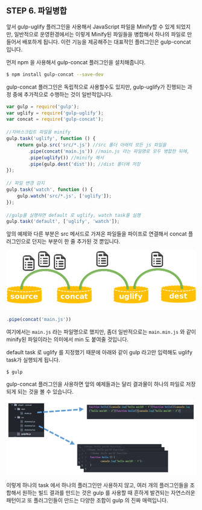 ## STEP 6. 파일병합

앞서 gulp-uglify 플러그인을 사용해서 JavaScript 파일을 Minify할 수 있게 되었지만, 일반적으로 운영환경에서는 이렇게 Minify된 파일들을 병합해서 하나의 파일로 만들어서 배포하게 됩니다. 이런 기능을 제공해주는 대표적인 플러그인은 gulp-concat 입니다.

먼저 npm 을 사용해서 gulp-concat 플러그인을 설치해줍니다.

```bash
$ npm install gulp-concat --save-dev
```

gulp-concat 플러그인은 독립적으로 사용할수도 있지만, gulp-uglify가 진행되는 과정 중에 추가적으로 수행하는 것이 일반적입니다.


```javascript
var gulp = require('gulp');
var uglify = require('gulp-uglify');
var concat = require('gulp-concat');

//자바스크립트 파일을 minify
gulp.task('uglify', function () {
	return gulp.src('src/*.js') //src 폴더 아래의 모든 js 파일을
		.pipe(concat('main.js')) //main.js 라는 파일명로 모두 병합한 뒤에,
		.pipe(uglify()) //minify 해서
		.pipe(gulp.dest('dist')); //dist 폴더에 저장
});

// 파일 변경 감지
gulp.task('watch', function () {
	gulp.watch('src/*.js', ['uglify']);
});

//gulp를 실행하면 default 로 uglify, watch task를 실행
gulp.task('default', ['uglify', 'watch']);
```

앞의 예제와 다른 부분은 src 메서드로 가져온 파일들을 파이프로 연결해서 concat 플러그인으로 던지는 부분이 한 줄 추가된 것 뿐입니다.

![concat의 기능](./step6_pipe.png)

```javascript
.pipe(concat('main.js'))
```

여기에서는 `main.js` 라는 파일명으로 했지만, 좀더 일반적으로는 `main.min.js` 와 같이 minify된 파일이라는 의미에서 min 도 붙여줄 것입니다.



default task 로 uglify 를 지정했기 때문에 아래와 같이 gulp 라고만 입력해도 uglify task가 실행되게 됩니다.

```bash
$ gulp
```

gulp-concat 플러그인을 사용하면 앞의 예제들과는 달리 결과물이 하나의 파일로 저장되게 되는 것을 볼 수 있습니다.

![concat 실행 결과](./step6.png)

이렇게 하나의 task 에서 하나의 플러그인만 사용하지 않고, 여러 개의 플러그인들을 조합해서 원하는 빌드 결과를 만드는 것은 gulp 를 사용할 때 흔하게 발견되는 자연스러운 패턴이고 또 플러그인들이 만드는 다양한 조합이 gulp 의 진짜 매력입니다.
